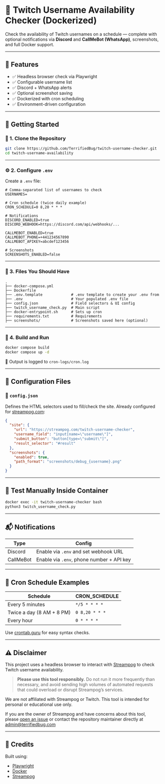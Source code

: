 # 🐳 Twitch Username Availability Checker (Dockerized)

Check the availability of Twitch usernames on a schedule — complete with optional notifications via **Discord** and **CallMeBot (WhatsApp)**, screenshots, and full Docker support.

---

## 🧰 Features

- ✅ Headless browser check via Playwright
- ✅ Configurable username list
- ✅ Discord + WhatsApp alerts
- ✅ Optional screenshot saving
- ✅ Dockerized with cron scheduling
- ✅ Environment-driven configuration

---

## 🚀 Getting Started

### 🐳 1. Clone the Repository

```bash
git clone https://github.com/TerrifiedBug/twitch-username-checker.git
cd twitch-username-availability
```

---

### ⚙️ 2. Configure `.env`

Create a `.env` file:

```env
# Comma-separated list of usernames to check
USERNAMES=

# Cron schedule (twice daily example)
CRON_SCHEDULE=0 8,20 * * *

# Notifications
DISCORD_ENABLED=true
DISCORD_WEBHOOK=https://discord.com/api/webhooks/...

CALLMEBOT_ENABLED=true
CALLMEBOT_PHONE=+441234567890
CALLMEBOT_APIKEY=abcdef123456

# Screenshots
SCREENSHOTS_ENABLED=false
```

---

### 📁 3. Files You Should Have

```
.
├── docker-compose.yml
├── Dockerfile
├── .env.template             # .env template to create your .env from
├── .env                      # Your populated .env file
├── config.json               # Field selectors & UI config
├── twitch_username_check.py  # Main script
├── docker-entrypoint.sh      # Sets up cron
├── requirements.txt          # Requirements
├── screenshots/              # Screenshots saved here (optional)
```

---

### 🐳 4. Build and Run

```bash
docker compose build
docker compose up -d
```

📝 Output is logged to `cron-logs/cron.log`

---

## 🔧 Configuration Files

### 📄 `config.json`

Defines the HTML selectors used to fill/check the site. Already configured for [streampog.com](https://streampog.com):

```json
{
  "site": {
    "url": "https://streampog.com/twitch-username-checker",
    "username_field": "input[name=\"username\"]",
    "submit_button": "button[type=\"submit\"]",
    "result_selector": "#result"
  },
  "screenshots": {
    "enabled": true,
    "path_format": "screenshots/debug_{username}.png"
  }
}
```

---

## 🧪 Test Manually Inside Container

```bash
docker exec -it twitch-username-checker bash
python3 twitch_username_check.py
```

---

## 📬 Notifications

| Type        | Config                                  |
|-------------|------------------------------------------|
| Discord     | Enable via `.env` and set webhook URL    |
| CallMeBot   | Enable via `.env`, phone number + API key|

---

## 📅 Cron Schedule Examples

| Schedule            | CRON_SCHEDULE              |
|---------------------|----------------------------|
| Every 5 minutes     | `*/5 * * * *`              |
| Twice a day (8 AM + 8 PM) | `0 8,20 * * *`        |
| Every hour          | `0 * * * *`                |

Use [crontab.guru](https://crontab.guru) for easy syntax checks.

---

## ⚠️ Disclaimer

This project uses a headless browser to interact with [Streampog](https://streampog.com/twitch-username-checker) to check Twitch username availability.

> **Please use this tool responsibly.**
> Do not run it more frequently than necessary, and avoid sending high volumes of automated requests that could overload or disrupt Streampog’s services.

We are not affiliated with Streampog or Twitch. This tool is intended for personal or educational use only.

If you are the owner of Streampog and have concerns about this tool, please [open an issue](https://github.com/TerrifiedBug/twitch-username-checker/issues) or contact the repository maintainer directly at admin@terrifiedbug.com

---

## 🙌 Credits

Built using:

- [Playwright](https://playwright.dev/)
- [Docker](https://docker.com/)
- [Streampog](https://streampog.com/)

